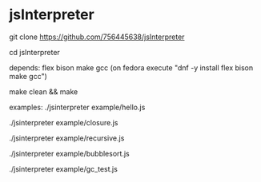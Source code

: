 # jsInterpreter

git clone https://github.com/756445638/jsInterpreter

cd jsInterpreter 

depends: flex bison make gcc (on fedora execute "dnf -y install flex bison make gcc")

make clean && make

examples:
./jsinterpreter example/hello.js

./jsinterpreter example/closure.js

./jsinterpreter example/recursive.js

./jsinterpreter example/bubblesort.js

./jsinterpreter example/gc_test.js

